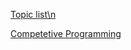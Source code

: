 [Topic list\n](https://github.com/the-hyp0cr1t3/CC/tree/master/Beginner%20Topics)




[Competetive Programming](https://github.com/the-hyp0cr1t3/CC/tree/master/Beginner%20Topics)

